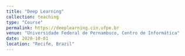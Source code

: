 ```yaml
---
title: "Deep Learning"
collection: teaching
type: "Course"
permalink: https://deeplearning.cin.ufpe.br
venue: "Universidade Federal de Pernambuco, Centro de Informática"
date: 2020-10-01
location: "Recife, Brazil"
---
```




